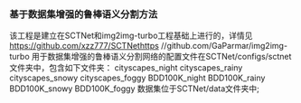 ### 基于数据集增强的鲁棒语义分割方法
该工程是建立在SCTNet和img2img-turbo工程基础上进行的，详情见
https://github.com/xzz777/SCTNethttps
//github.com/GaParmar/img2img-turbo
用于数据集增强的鲁棒语义分割网络的配置文件在SCTNet/configs/sctnet文件夹中，包含如下文件夹：
cityscapes_night
cityscapes_rainy
cityscapes_snowy
cityscapes_foggy
BDD100K_night
BDD100K_rainy
BDD100K_snowy
BDD100K_foggy
数据集位于SCTNet/data文件夹中;

